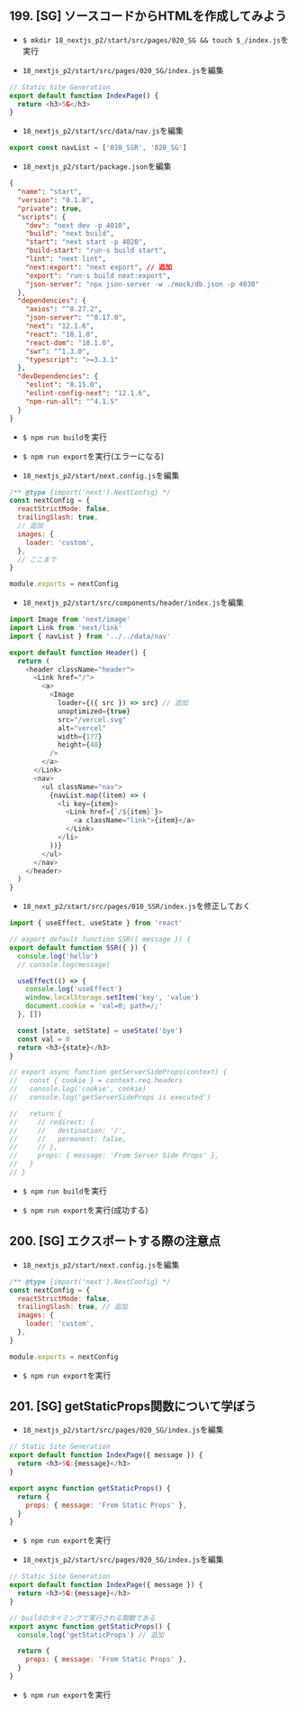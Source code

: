 ## 199. [SG] ソースコードからHTMLを作成してみよう

+ `$ mkdir 18_nextjs_p2/start/src/pages/020_SG && touch $_/index.js`を実行<br>

+ `18_nextjs_p2/start/src/pages/020_SG/index.js`を編集<br>

```js:index.js
// Static Site Generation
export default function IndexPage() {
  return <h3>5G</h3>
}
```

+ `18_nextjs_p2/start/src/data/nav.js`を編集<br>

```js:nav.js
export const navList = ['010_SSR', '020_SG']
```

+ `18_nextjs_p2/start/package.json`を編集<br>

```json:package.json
{
  "name": "start",
  "version": "0.1.0",
  "private": true,
  "scripts": {
    "dev": "next dev -p 4010",
    "build": "next build",
    "start": "next start -p 4020",
    "build-start": "run-s build start",
    "lint": "next lint",
    "next:export": "next export", // 追加
    "export": "run-s build next:export",
    "json-server": "npx json-server -w ./mock/db.json -p 4030"
  },
  "dependencies": {
    "axios": "^0.27.2",
    "json-server": "^0.17.0",
    "next": "12.1.6",
    "react": "18.1.0",
    "react-dom": "18.1.0",
    "swr": "^1.3.0",
    "typescript": ">=3.3.1"
  },
  "devDependencies": {
    "eslint": "8.15.0",
    "eslint-config-next": "12.1.6",
    "npm-run-all": "^4.1.5"
  }
}
```

+ `$ npm run build`を実行<br>

+ `$ npm run export`を実行(エラーになる)<br>

+ `18_nextjs_p2/start/next.config.js`を編集<br>

```js:next.config.js
/** @type {import('next').NextConfig} */
const nextConfig = {
  reactStrictMode: false,
  trailingSlash: true,
  // 追加
  images: {
    loader: 'custom',
  },
  // ここまで
}

module.exports = nextConfig
```

+ `18_nextjs_p2/start/src/components/header/index.js`を編集<br>

```js:index.js
import Image from 'next/image'
import Link from 'next/link'
import { navList } from '../../data/nav'

export default function Header() {
  return (
    <header className="header">
      <Link href="/">
        <a>
          <Image
            loader={({ src }) => src} // 追加
            unoptimized={true}
            src="/vercel.svg"
            alt="vercel"
            width={177}
            height={40}
          />
        </a>
      </Link>
      <nav>
        <ul className="nav">
          {navList.map((item) => (
            <li key={item}>
              <Link href={`/${item}`}>
                <a className="link">{item}</a>
              </Link>
            </li>
          ))}
        </ul>
      </nav>
    </header>
  )
}
```

+ `18_next_p2/start/src/pages/010_SSR/index.js`を修正しておく<br>

```js:index.js
import { useEffect, useState } from 'react'

// export default function SSR({ message }) {
export default function SSR({ }) {
  console.log('hello')
  // console.log(message)

  useEffect(() => {
    console.log('useEffect')
    window.localStorage.setItem('key', 'value')
    document.cookie = 'val=0; path=/;'
  }, [])

  const [state, setState] = useState('bye')
  const val = 0
  return <h3>{state}</h3>
}

// export async function getServerSideProps(context) {
//   const { cookie } = context.req.headers
//   console.log('cookie', cookie)
//   console.log('getServerSideProps is executed')

//   return {
//     // redirect: {
//     //   destination: '/',
//     //   permanent: false,
//     // },
//     props: { message: 'From Server Side Props' },
//   }
// }
```

+ `$ npm run build`を実行<br>

+ `$ npm run export`を実行(成功する)<br>

## 200. [SG] エクスポートする際の注意点

+ `18_nextjs_p2/start/next.config.js`を編集<br>

```js:next.config.js
/** @type {import('next').NextConfig} */
const nextConfig = {
  reactStrictMode: false,
  trailingSlash: true, // 追加
  images: {
    loader: 'custom',
  },
}

module.exports = nextConfig
```

+ `$ npm run export`を実行<br>

## 201. [SG] getStaticProps関数について学ぼう

+ `18_nextjs_p2/start/src/pages/020_SG/index.js`を編集<br>

```js:index.js
// Static Site Generation
export default function IndexPage({ message }) {
  return <h3>5G:{message}</h3>
}

export async function getStaticProps() {
  return {
    props: { message: 'From Static Props' },
  }
}
```

+ `$ npm run export`を実行<br>

+ `18_nextjs_p2/start/src/pages/020_SG/index.js`を編集<br>

```js:index.js
// Static Site Generation
export default function IndexPage({ message }) {
  return <h3>5G:{message}</h3>
}

// buildのタイミングで実行される関数である
export async function getStaticProps() {
  console.log('getStaticProps') // 追加

  return {
    props: { message: 'From Static Props' },
  }
}
```

+ `$ npm run export`を実行<br>
